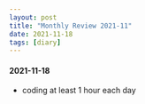 ```yaml
---
layout: post
title: "Monthly Review 2021-11"
date: 2021-11-18
tags: [diary]
---
```



#### 2021-11-18  
* coding at least 1 hour each day  